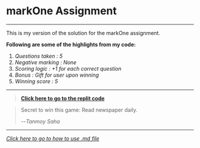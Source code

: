 # markOne Assignment
---

This is my version of the solution for the markOne assignment.

**Following are some of the highlights from my code:**
1. *Questions taken : 5*
2. *Negative marking : None*
3. *Scoring logic : +1 for each correct question*
4. *Bonus : Gift for user upon winning*
5. *Winning score : 5*

---

> [**Click here to go to the replit code**](https://replit.com/@sahatanmoy663/markOne#index.js)

> Secret to win this game: Read newspaper daily.
>
> --<cite>*Tanmoy Saha*</cite>

---



[*Click here to go to how to use .md file*](https://www.youtube.com/watch?v=bTVIMt3XllM)
